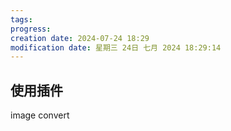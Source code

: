 ```yaml
---
tags: 
progress: 
creation date: 2024-07-24 18:29
modification date: 星期三 24日 七月 2024 18:29:14
---
```

## 使用插件 

image convert